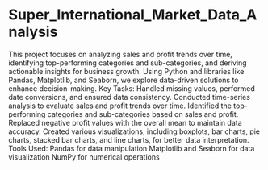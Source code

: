 # Super_International_Market_Data_Analysis

This project focuses on analyzing sales and profit trends over time, identifying top-performing categories and sub-categories, and deriving actionable insights for business growth. Using Python and libraries like Pandas, Matplotlib, and Seaborn, we explore data-driven solutions to enhance decision-making.  Key Tasks: Handled missing values, performed date conversions, and ensured data consistency. Conducted time-series analysis to evaluate sales and profit trends over time. Identified the top-performing categories and sub-categories based on sales and profit. Replaced negative profit values with the overall mean to maintain data accuracy. Created various visualizations, including boxplots, bar charts, pie charts, stacked bar charts, and line charts, for better data interpretation. Tools Used: Pandas for data manipulation Matplotlib and Seaborn for data visualization NumPy for numerical operations
